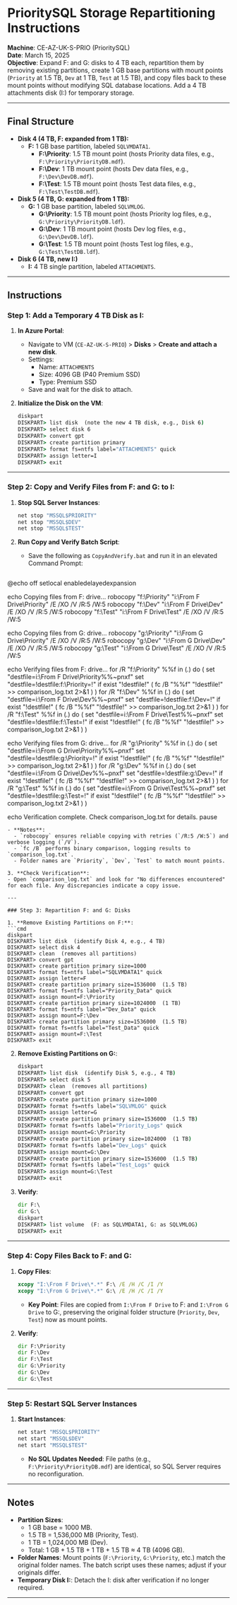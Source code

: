 # PrioritySQL Storage Repartitioning Instructions

**Machine**: CE-AZ-UK-S-PRIO (PrioritySQL)  
**Date**: March 15, 2025  
**Objective**: Expand F: and G: disks to 4 TB each, repartition them by removing existing partitions, create 1 GB base partitions with mount points (`Priority` at 1.5 TB, `Dev` at 1 TB, `Test` at 1.5 TB), and copy files back to these mount points without modifying SQL database locations. Add a 4 TB attachments disk (I:) for temporary storage.

---

## Final Structure

- **Disk 4 (4 TB, F: expanded from 1 TB):**  
  - **F:** 1 GB base partition, labeled `SQLVMDATA1`.  
    - **F:\Priority**: 1.5 TB mount point (hosts Priority data files, e.g., `F:\Priority\PriorityDB.mdf`).  
    - **F:\Dev**: 1 TB mount point (hosts Dev data files, e.g., `F:\Dev\DevDB.mdf`).  
    - **F:\Test**: 1.5 TB mount point (hosts Test data files, e.g., `F:\Test\TestDB.mdf`).  
- **Disk 5 (4 TB, G: expanded from 1 TB):**  
  - **G:** 1 GB base partition, labeled `SQLVMLOG`.  
    - **G:\Priority**: 1.5 TB mount point (hosts Priority log files, e.g., `G:\Priority\PriorityDB.ldf`).  
    - **G:\Dev**: 1 TB mount point (hosts Dev log files, e.g., `G:\Dev\DevDB.ldf`).  
    - **G:\Test**: 1.5 TB mount point (hosts Test log files, e.g., `G:\Test\TestDB.ldf`).  
- **Disk 6 (4 TB, new I:)**  
  - **I:** 4 TB single partition, labeled `ATTACHMENTS`.

---

## Instructions

### Step 1: Add a Temporary 4 TB Disk as I:

1. **In Azure Portal**:  
   - Navigate to VM (`CE-AZ-UK-S-PRIO`) > **Disks** > **Create and attach a new disk**.  
   - Settings:  
     - Name: `ATTACHMENTS`  
     - Size: 4096 GB (P40 Premium SSD)  
     - Type: Premium SSD  
   - Save and wait for the disk to attach.

2. **Initialize the Disk on the VM**:  
   ```cmd
   diskpart
   DISKPART> list disk  (note the new 4 TB disk, e.g., Disk 6)
   DISKPART> select disk 6
   DISKPART> convert gpt
   DISKPART> create partition primary
   DISKPART> format fs=ntfs label="ATTACHMENTS" quick
   DISKPART> assign letter=I
   DISKPART> exit
   ```

---

### Step 2: Copy and Verify Files from F: and G: to I:

1. **Stop SQL Server Instances**:  
   ```cmd
   net stop "MSSQL$PRIORITY"
   net stop "MSSQL$DEV"
   net stop "MSSQL$TEST"
   ```

2. **Run Copy and Verify Batch Script**:  
   - Save the following as `CopyAndVerify.bat` and run it in an elevated Command Prompt:  
   ```cmd
@echo off
setlocal enabledelayedexpansion

echo Copying files from F: drive...
robocopy "f:\Priority" "i:\From F Drive\Priority" /E /XO /V /R:5 /W:5
robocopy "f:\Dev" "i:\From F Drive\Dev" /E /XO /V /R:5 /W:5
robocopy "f:\Test" "i:\From F Drive\Test" /E /XO /V /R:5 /W:5

echo Copying files from G: drive...
robocopy "g:\Priority" "i:\From G Drive\Priority" /E /XO /V /R:5 /W:5
robocopy "g:\Dev" "i:\From G Drive\Dev" /E /XO /V /R:5 /W:5
robocopy "g:\Test" "i:\From G Drive\Test" /E /XO /V /R:5 /W:5

echo Verifying files from F: drive...
for /R "f:\Priority" %%f in (*.*) do (
    set "destfile=i:\From F Drive\Priority\%%~pnxf"
    set "destfile=!destfile:f:\Priority\=!"
    if exist "!destfile!" (
        fc /B "%%f" "!destfile!" >> comparison_log.txt 2>&1
    )
)
for /R "f:\Dev" %%f in (*.*) do (
    set "destfile=i:\From F Drive\Dev\%%~pnxf"
    set "destfile=!destfile:f:\Dev\=!"
    if exist "!destfile!" (
        fc /B "%%f" "!destfile!" >> comparison_log.txt 2>&1
    )
)
for /R "f:\Test" %%f in (*.*) do (
    set "destfile=i:\From F Drive\Test\%%~pnxf"
    set "destfile=!destfile:f:\Test\=!"
    if exist "!destfile!" (
        fc /B "%%f" "!destfile!" >> comparison_log.txt 2>&1
    )
)

echo Verifying files from G: drive...
for /R "g:\Priority" %%f in (*.*) do (
    set "destfile=i:\From G Drive\Priority\%%~pnxf"
    set "destfile=!destfile:g:\Priority\=!"
    if exist "!destfile!" (
        fc /B "%%f" "!destfile!" >> comparison_log.txt 2>&1
    )
)
for /R "g:\Dev" %%f in (*.*) do (
    set "destfile=i:\From G Drive\Dev\%%~pnxf"
    set "destfile=!destfile:g:\Dev\=!"
    if exist "!destfile!" (
        fc /B "%%f" "!destfile!" >> comparison_log.txt 2>&1
    )
)
for /R "g:\Test" %%f in (*.*) do (
    set "destfile=i:\From G Drive\Test\%%~pnxf"
    set "destfile=!destfile:g:\Test\=!"
    if exist "!destfile!" (
        fc /B "%%f" "!destfile!" >> comparison_log.txt 2>&1
    )
)

echo Verification complete. Check comparison_log.txt for details.
pause
   ```  
   - **Notes**:  
     - `robocopy` ensures reliable copying with retries (`/R:5 /W:5`) and verbose logging (`/V`).  
     - `fc /B` performs binary comparison, logging results to `comparison_log.txt`.  
     - Folder names are `Priority`, `Dev`, `Test` to match mount points.

3. **Check Verification**:  
   - Open `comparison_log.txt` and look for "No differences encountered" for each file. Any discrepancies indicate a copy issue.

---

### Step 3: Repartition F: and G: Disks

1. **Remove Existing Partitions on F:**:  
   ```cmd
   diskpart
   DISKPART> list disk  (identify Disk 4, e.g., 4 TB)
   DISKPART> select disk 4
   DISKPART> clean  (removes all partitions)
   DISKPART> convert gpt
   DISKPART> create partition primary size=1000
   DISKPART> format fs=ntfs label="SQLVMDATA1" quick
   DISKPART> assign letter=F
   DISKPART> create partition primary size=1536000  (1.5 TB)
   DISKPART> format fs=ntfs label="Priority_Data" quick
   DISKPART> assign mount=F:\Priority
   DISKPART> create partition primary size=1024000  (1 TB)
   DISKPART> format fs=ntfs label="Dev_Data" quick
   DISKPART> assign mount=F:\Dev
   DISKPART> create partition primary size=1536000  (1.5 TB)
   DISKPART> format fs=ntfs label="Test_Data" quick
   DISKPART> assign mount=F:\Test
   DISKPART> exit
   ```

2. **Remove Existing Partitions on G:**:  
   ```cmd
   diskpart
   DISKPART> list disk  (identify Disk 5, e.g., 4 TB)
   DISKPART> select disk 5
   DISKPART> clean  (removes all partitions)
   DISKPART> convert gpt
   DISKPART> create partition primary size=1000
   DISKPART> format fs=ntfs label="SQLVMLOG" quick
   DISKPART> assign letter=G
   DISKPART> create partition primary size=1536000  (1.5 TB)
   DISKPART> format fs=ntfs label="Priority_Logs" quick
   DISKPART> assign mount=G:\Priority
   DISKPART> create partition primary size=1024000  (1 TB)
   DISKPART> format fs=ntfs label="Dev_Logs" quick
   DISKPART> assign mount=G:\Dev
   DISKPART> create partition primary size=1536000  (1.5 TB)
   DISKPART> format fs=ntfs label="Test_Logs" quick
   DISKPART> assign mount=G:\Test
   DISKPART> exit
   ```

3. **Verify**:  
   ```cmd
   dir F:\
   dir G:\
   diskpart
   DISKPART> list volume  (F: as SQLVMDATA1, G: as SQLVMLOG)
   DISKPART> exit
   ```

---

### Step 4: Copy Files Back to F: and G:

1. **Copy Files**:  
   ```cmd
   xcopy "I:\From F Drive\*.*" F:\ /E /H /C /I /Y
   xcopy "I:\From G Drive\*.*" G:\ /E /H /C /I /Y
   ```  
   - **Key Point**: Files are copied from `I:\From F Drive` to F: and `I:\From G Drive` to G:, preserving the original folder structure (`Priority`, `Dev`, `Test`) now as mount points.

2. **Verify**:  
   ```cmd
   dir F:\Priority
   dir F:\Dev
   dir F:\Test
   dir G:\Priority
   dir G:\Dev
   dir G:\Test
   ```

---

### Step 5: Restart SQL Server Instances

1. **Start Instances**:  
   ```cmd
   net start "MSSQL$PRIORITY"
   net start "MSSQL$DEV"
   net start "MSSQL$TEST"
   ```  
   - **No SQL Updates Needed**: File paths (e.g., `F:\Priority\PriorityDB.mdf`) are identical, so SQL Server requires no reconfiguration.

---

## Notes

- **Partition Sizes**:  
  - 1 GB base = 1000 MB.  
  - 1.5 TB = 1,536,000 MB (Priority, Test).  
  - 1 TB = 1,024,000 MB (Dev).  
  - Total: 1 GB + 1.5 TB + 1 TB + 1.5 TB ≈ 4 TB (4096 GB).  
- **Folder Names**: Mount points (`F:\Priority`, `G:\Priority`, etc.) match the original folder names. The batch script uses these names; adjust if your originals differ.  
- **Temporary Disk I:**: Detach the I: disk after verification if no longer required.

---